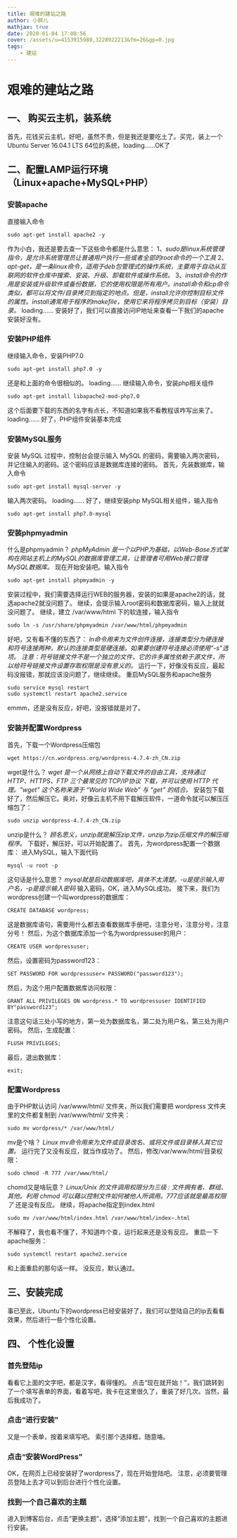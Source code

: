 ```yaml
---
title: 艰难的建站之路
author: 小胖儿
mathjax: true
date: 2020-01-04 17:08:56
cover: /assets/u=4153915980,3228922213&fm=26&gp=0.jpg
tags:
	- 建站
---
```


# 艰难的建站之路

## 一、 购买云主机，装系统

首先，花钱买云主机，好吧，虽然不贵，但是我还是要吃土了。买完，装上一个Ubuntu Server 16.04.1 LTS 64位的系统，loading……OK了

## 二、配置LAMP运行环境（Linux+apache+MySQL+PHP）

### 安装apache

直接输入命令

```shell
sudo apt-get install apache2 -y
```

作为小白，我还是要去查一下这些命令都是什么意思：
1、*sudo是linux系统管理指令，是允许系统管理员让普通用户执行一些或者全部的root命令的一个工具*
2、*apt-get，是一条linux命令，适用于deb包管理式的操作系统，主要用于自动从互联网的软件仓库中搜索、安装、升级、卸载软件或操作系统。*
3、*install命令的作用是安装或升级软件或备份数据，它的使用权限是所有用户。install命令和cp命令类似，都可以将文件/目录拷贝到指定的地点。但是，install允许你控制目标文件的属性。install通常用于程序的makefile，使用它来将程序拷贝到目标（安装）目录。*
loading……
安装好了，我们可以直接访问IP地址来查看一下我们的apache安装好没有。

### 安装PHP组件

继续输入命令，安装PHP7.0

```shell
sudo apt-get install php7.0 -y
```

还是和上面的命令很相似的。
loading……
继续输入命令，安装php相关组件

```shell
sudo apt-get install libapache2-mod-php7.0
```

这个后面要下载的东西的名字有点长，不知道如果我不看教程该咋写出来了。
loading……
好了，PHP组件安装基本完成

### 安装MySQL服务

安装 MySQL 过程中，控制台会提示输入 MySQL 的密码，需要输入两次密码，并记住输入的密码。这个密码应该是数据库连接的密码。
首先，先装数据库，输入命令

```shell
sudo apt-get install mysql-server -y
```

输入两次密码。
loading……
好了，继续安装php MySQL相关组件，输入指令

```shell
sudo apt-get install php7.0-mysql
```

### 安装phpmyadmin

什么是phpmyadmin？
*phpMyAdmin 是一个以PHP为基础，以Web-Base方式架构在网站主机上的MySQL的数据库管理工具，让管理者可用Web接口管理MySQL数据库。*
现在开始安装吧。输入指令

```shell
sudo apt-get install phpmyadmin -y
```

安装过程中，我们需要选择运行WEB的服务器，安装的如果是apache2的话，就选apache2就没问题了。
继续，会提示输入root密码和数据库密码，输入上就就没问题了。
继续，建立 /var/www/html 下的软连接，输入指令

```shell
sudo ln -s /usr/share/phpmyadmin /var/www/html/phpmyadmin
```

好吧，又有看不懂的东西了：
*ln命令用来为文件创件连接，连接类型分为硬连接和符号连接两种，默认的连接类型是硬连接。如果要创建符号连接必须使用"-s"选项。*
*注意：符号链接文件不是一个独立的文件，它的许多属性依赖于源文件，所以给符号链接文件设置存取权限是没有意义的。*
运行一下，好像没有反应，最起码没报错，那就应该没问题了，继续继续。
重启MySQL服务和apache服务

```shell
sudo service mysql restart
sudo systemctl restart apache2.service
```

emmm，还是没有反应，好吧，没报错就是对了。

### 安装并配置Wordpress

首先，下载一个Wordpress压缩包

```shell
wget https://cn.wordpress.org/wordpress-4.7.4-zh_CN.zip
```

wget是什么？
*wget 是一个从网络上自动下载文件的自由工具，支持通过 HTTP、HTTPS、FTP 三个最常见的 TCP/IP协议 下载，并可以使用 HTTP 代理。"wget" 这个名称来源于 “World Wide Web” 与 “get” 的结合。*
安装包下载好了，然后解压它。奥对，好像云主机不用下载解压软件，一道命令就可以解压压缩包了：

```shell
sudo unzip wordpress-4.7.4-zh_CN.zip
```

unzip是什么？
*顾名思义，unzip就是解压zip文件，unzip为zip压缩文件的解压缩程序。*
下载好，解压好，可以开始配置了。
首先，为wordpress配置一个数据库：
进入MySQL，输入下面代码

```shell
mysql -u root -p
```

这句话是什么意思？
*mysql就是启动数据库吧，具体不太清楚。-u是提示输入用户名，-p是提示输入密码*
输入密码，OK，进入MySQL成功。
接下来，我们为wordpress创建一个叫wordpress的数据库：

```shell
CREATE DATABASE wordpress;
```

这是数据库语句，需要用什么都去查看数据库手册吧，注意分号，注意分号，注意分号！
然后，为这个数据库添加一个名为wordpressuser的用户：

```shell
CREATE USER wordpressuser;
```

然后，设置密码为password123：

```shell
SET PASSWORD FOR wordpressuser= PASSWORD("password123");
```

然后，为这个用户配置数据库访问权限：

```shell
GRANT ALL PRIVILEGES ON wordpress.* TO wordpressuser IDENTIFIED BY"password123";
```

注意这句话三处小写的地方，第一处为数据库名，第二处为用户名，第三处为用户密码。
然后，生成配置：

```shell
FLUSH PRIVILEGES;
```

最后，退出数据库：

```shell
exit;
```

### 配置Wordpress

由于PHP默认访问 /var/www/html/ 文件夹，所以我们需要把 wordpress 文件夹里的文件都复制到 /var/www/html/ 文件夹：

```shell
sudo mv wordpress/* /var/www/html/
```

mv是个啥？
*Linux mv命令用来为文件或目录改名、或将文件或目录移入其它位置。*
运行完了又没有反应，就当作成功了。
然后，修改/var/www/html/目录权限：

```shell
sudo chmod -R 777 /var/www/html/
```

chomd又是啥玩意？
*Linux/Unix 的文件调用权限分为三级 : 文件拥有者、群组、其他。利用 chmod 可以藉以控制文件如何被他人所调用。777应该就是最高权限了*
还是没有反应。
继续，将apache指定到index.html

```shell
sudo mv /var/www/html/index.html /var/www/html/index~.html
```

不解释了，我也看不懂了，不知道咋个查，运行起来还是没有反应。
重启一下apache服务：

```shell
sudo systemctl restart apache2.service
```

和上面重启的那句话一样。
没反应，默认通过。

## 三、安装完成

事已至此，Ubuntu下的wordpress已经安装好了，我们可以登陆自己的ip去看看效果，然后进行一些个性化设置。

## 四、 个性化设置

### 首先登陆ip

看看它上面的文字吧，都是汉字，看得懂的。
点击“现在就开始！”，我们跳转到了一个填写表单的界面，看着写吧，我卡在这里很久了，重装了好几次。当然，最后我成功了。

### 点击“进行安装”

又是一个表单，按着来填写吧。
索引那个选择框，随意咯。

### 点击“安装WordPress”

OK，在网页上已经安装好了wordpress了，现在开始登陆吧。
注意，必须要管理员登陆上去才可以到后台进行个性化设置。

### 找到一个自己喜欢的主题

进入到博客后台，点击“更换主题”，选择“添加主题”，找到一个自己喜欢的主题进行安装。
